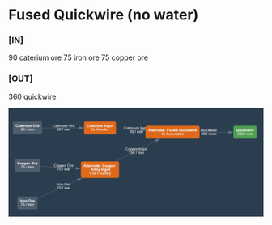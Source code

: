 # Fused Quickwire (no water)

### [IN]
90 caterium ore
75 iron ore
75 copper ore

### [OUT]
360 quickwire

![Calculator](calculator.png)